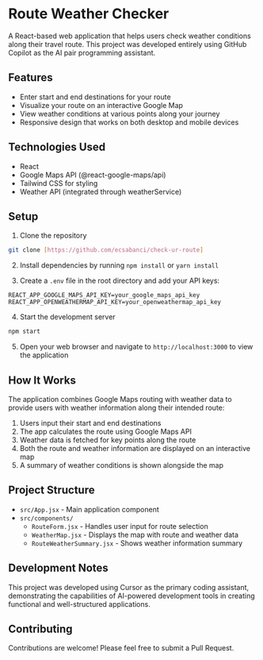 # Route Weather Checker

A React-based web application that helps users check weather conditions along their travel route. This project was developed entirely using GitHub Copilot as the AI pair programming assistant.

## Features

- Enter start and end destinations for your route
- Visualize your route on an interactive Google Map
- View weather conditions at various points along your journey
- Responsive design that works on both desktop and mobile devices

## Technologies Used

- React
- Google Maps API (@react-google-maps/api)
- Tailwind CSS for styling
- Weather API (integrated through weatherService)

## Setup

1. Clone the repository

```bash
git clone [https://github.com/ecsabanci/check-ur-route]
```

2. Install dependencies by running `npm install` or `yarn install`

3. Create a `.env` file in the root directory and add your API keys:
```
REACT_APP_GOOGLE_MAPS_API_KEY=your_google_maps_api_key
REACT_APP_OPENWEATHERMAP_API_KEY=your_openweathermap_api_key
```

4. Start the development server

```bash
npm start
```

5. Open your web browser and navigate to `http://localhost:3000` to view the application


## How It Works

The application combines Google Maps routing with weather data to provide users with weather information along their intended route:

1. Users input their start and end destinations
2. The app calculates the route using Google Maps API
3. Weather data is fetched for key points along the route
4. Both the route and weather information are displayed on an interactive map
5. A summary of weather conditions is shown alongside the map

## Project Structure

- `src/App.jsx` - Main application component
- `src/components/`
  - `RouteForm.jsx` - Handles user input for route selection
  - `WeatherMap.jsx` - Displays the map with route and weather data
  - `RouteWeatherSummary.jsx` - Shows weather information summary

## Development Notes

This project was developed using Cursor as the primary coding assistant, demonstrating the capabilities of AI-powered development tools in creating functional and well-structured applications.

## Contributing

Contributions are welcome! Please feel free to submit a Pull Request.

